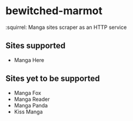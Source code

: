 # bewitched-marmot
:squirrel: Manga sites scraper as an HTTP service

## Sites supported

* Manga Here

## Sites yet to be supported

* Manga Fox
* Manga Reader
* Manga Panda
* Kiss Manga